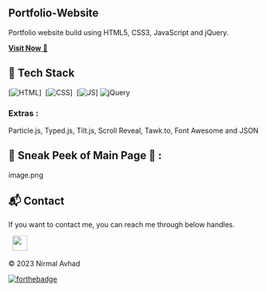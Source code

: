 ## Portfolio-Website
Portfolio website build using HTML5, CSS3, JavaScript and jQuery.

<a href="https://jigarsable.netlify.app/" target="_blank">**Visit Now** 🚀</a>


## 📌 Tech Stack
[![HTML](https://img.shields.io/badge/html5%20-%23E34F26.svg?&style=for-the-badge&logo=html5&logoColor=white)]&nbsp;
[![CSS](https://img.shields.io/badge/css3%20-%231572B6.svg?&style=for-the-badge&logo=css3&logoColor=white)]&nbsp;
[![JS](https://img.shields.io/badge/javascript%20-%23323330.svg?&style=for-the-badge&logo=javascript&logoColor=%23F7DF1E)]
<img alt="jQuery" src="https://img.shields.io/badge/jquery-%230769AD.svg?style=for-the-badge&logo=jquery&logoColor=white"/>

### Extras : 
Particle.js, Typed.js, Tilt.js, Scroll Reveal, Tawk.to, Font Awesome and JSON

## 📌 Sneak Peek of Main Page 🙈 :
image.png

<h2>📬 Contact</h2>


If you want to contact me, you can reach me through below handles.

&nbsp;&nbsp;<a href="https://www.linkedin.com/in/nirmalavhad/"><img src="https://www.felberpr.com/wp-content/uploads/linkedin-logo.png" width="30"></img></a>

© 2023 Nirmal Avhad


[![forthebadge](https://forthebadge.com/images/badges/built-with-love.svg)](https://forthebadge.com)
